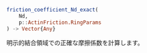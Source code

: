 ```julia
friction_coefficient_Nd_exact(
    Nd,
    p::ActinFriction.RingParams
) -> Vector{Any}

```

明示的結合領域での正確な摩擦係数を計算します。
